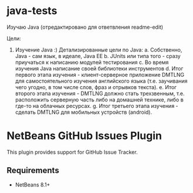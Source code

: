# java-tests
Изучаю Java (отредактировано для ответвления readme-edit)

Цели:
1) Изучение Java :)
 Детализированные цели по Java:
 a. Собственно, Java - сам язык, в идеале, Java EE
 b. JUnits или типа того - сразу приучаться к написанию модулей тестирования
 c. Во время изучения Java написание своей библиотеки инструментов
 d. Итог первого этапа изучения - клиент-серверное приложение DMTLNG для самостоятельного изучения английского языка (т.е. заучивания чего угодно, в том числе слов, фраз и отрывков текста).
 e. Итог второго этапа изучения - DMTLNG должно стать трехзвенным, т.е. расположить серверную часть либо на домашней технике, либо в где-то на облачных ресурсах.
 g. Итог третьего этапа изучения - сделать DMTLNG для мобильных устройств (android).
 
 # NetBeans GitHub Issues Plugin

This plugin provides support for GitHub Issue Tracker.

## Requirements

- NetBeans 8.1+

